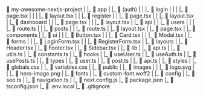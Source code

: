 📁 my-awesome-nextjs-project
|
|_ 📁 app
|  |_ 📁 (auth)
|  |  |_ 📁 login
|  |  |  |_ 📄 page.tsx
|  |  |  |_ 📄 layout.tsx
|  |  |_ 📁 register
|  |     |_ 📄 page.tsx
|  |     |_ 📄 layout.tsx
|  |_ 📁 dashboard
|  |  |_ 📄 page.tsx
|  |  |_ 📄 layout.tsx
|  |_ 📁 api
|  |  |_ 📁 users
|  |  |  |_ 📄 route.ts
|  |  |_ 📁 posts
|  |     |_ 📄 route.ts
|  |_ 📄 layout.tsx
|  |_ 📄 page.tsx
|
|_ 📁 components
|  |_ 📁 ui
|  |  |_ 📄 Button.tsx
|  |  |_ 📄 Card.tsx
|  |  |_ 📄 Modal.tsx
|  |_ 📁 forms
|  |  |_ 📄 LoginForm.tsx
|  |  |_ 📄 RegisterForm.tsx
|  |_ 📁 layouts
|     |_ 📄 Header.tsx
|     |_ 📄 Footer.tsx
|     |_ 📄 Sidebar.tsx
|
|_ 📁 lib
|  |_ 📄 api.ts
|  |_ 📄 utils.ts
|  |_ 📄 constants.ts
|
|_ 📁 hooks
|  |_ 📄 useUser.ts
|  |_ 📄 useAuth.ts
|  |_ 📄 usePosts.ts
|
|_ 📁 types
|  |_ 📄 user.ts
|  |_ 📄 post.ts
|  |_ 📄 api.ts
|
|_ 📁 styles
|  |_ 📄 globals.css
|  |_ 📄 variables.css
|
|_ 📁 public
|  |_ 📁 images
|  |  |_ 📄 logo.svg
|  |  |_ 📄 hero-image.png
|  |_ 📁 fonts
|     |_ 📄 custom-font.woff2
|
|_ 📁 config
|  |_ 📄 seo.ts
|  |_ 📄 navigation.ts
|
|_ 📄 next.config.js
|_ 📄 package.json
|_ 📄 tsconfig.json
|_ 📄 .env.local
|_ 📄 .gitignore